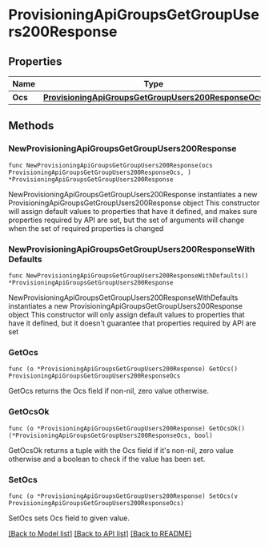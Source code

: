 # ProvisioningApiGroupsGetGroupUsers200Response

## Properties

Name | Type | Description | Notes
------------ | ------------- | ------------- | -------------
**Ocs** | [**ProvisioningApiGroupsGetGroupUsers200ResponseOcs**](ProvisioningApiGroupsGetGroupUsers200ResponseOcs.md) |  | 

## Methods

### NewProvisioningApiGroupsGetGroupUsers200Response

`func NewProvisioningApiGroupsGetGroupUsers200Response(ocs ProvisioningApiGroupsGetGroupUsers200ResponseOcs, ) *ProvisioningApiGroupsGetGroupUsers200Response`

NewProvisioningApiGroupsGetGroupUsers200Response instantiates a new ProvisioningApiGroupsGetGroupUsers200Response object
This constructor will assign default values to properties that have it defined,
and makes sure properties required by API are set, but the set of arguments
will change when the set of required properties is changed

### NewProvisioningApiGroupsGetGroupUsers200ResponseWithDefaults

`func NewProvisioningApiGroupsGetGroupUsers200ResponseWithDefaults() *ProvisioningApiGroupsGetGroupUsers200Response`

NewProvisioningApiGroupsGetGroupUsers200ResponseWithDefaults instantiates a new ProvisioningApiGroupsGetGroupUsers200Response object
This constructor will only assign default values to properties that have it defined,
but it doesn't guarantee that properties required by API are set

### GetOcs

`func (o *ProvisioningApiGroupsGetGroupUsers200Response) GetOcs() ProvisioningApiGroupsGetGroupUsers200ResponseOcs`

GetOcs returns the Ocs field if non-nil, zero value otherwise.

### GetOcsOk

`func (o *ProvisioningApiGroupsGetGroupUsers200Response) GetOcsOk() (*ProvisioningApiGroupsGetGroupUsers200ResponseOcs, bool)`

GetOcsOk returns a tuple with the Ocs field if it's non-nil, zero value otherwise
and a boolean to check if the value has been set.

### SetOcs

`func (o *ProvisioningApiGroupsGetGroupUsers200Response) SetOcs(v ProvisioningApiGroupsGetGroupUsers200ResponseOcs)`

SetOcs sets Ocs field to given value.



[[Back to Model list]](../README.md#documentation-for-models) [[Back to API list]](../README.md#documentation-for-api-endpoints) [[Back to README]](../README.md)


